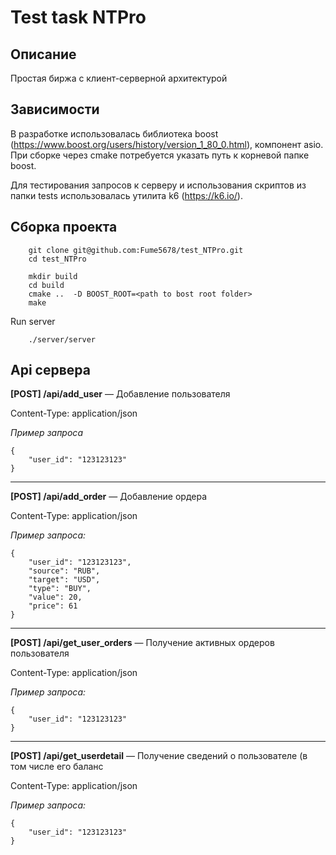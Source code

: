 # Test task NTPro
## Описание
Простая биржа с клиент-серверной архитектурой

## Зависимости
В разработке использовалась библиотека boost (https://www.boost.org/users/history/version_1_80_0.html), компонент asio. При сборке через cmake потребуется указать путь к корневой папке boost. 

Для тестирования запросов к серверу и использования скриптов из папки tests использовалась утилита k6 (https://k6.io/).

## Сборка проекта

```
    git clone git@github.com:Fume5678/test_NTPro.git
    cd test_NTPro
    
    mkdir build
    cd build 
    cmake ..  -D BOOST_ROOT=<path to bost root folder>
    make
```

Run server
```
    ./server/server
```

## Api сервера 

**[POST] /api/add_user** — Добавление пользователя

Content-Type: application/json

_Пример запроса_
```
{
    "user_id": "123123123"
}
```
---
**[POST] /api/add_order** — Добавление ордера 

Content-Type: application/json

_Пример запроса:_
```
{
    "user_id": "123123123",
    "source": "RUB",
    "target": "USD",
    "type": "BUY",
    "value": 20,
    "price": 61
}
```
---
**[POST] /api/get_user_orders** — Получение активных ордеров пользователя

Content-Type: application/json

_Пример запроса:_
```
{
    "user_id": "123123123"
}
```
---
**[POST] /api/get_userdetail** — Получение сведений о пользователе (в том числе его баланс

Content-Type: application/json

_Пример запроса:_
```
{
    "user_id": "123123123"
}
```